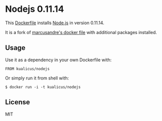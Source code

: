 
# Nodejs 0.11.14

  This [Dockerfile](http://docker.io/) installs [Node.js](http://nodejs.org/) in version 0.11.14.

  It is a fork of [marcusandre's docker file](https://github.com/marcusandre/docker-nodejs) with additional packages installed.

## Usage

  Use it as a dependency in your own Dockerfile with:

    FROM kualicus/nodejs

  Or simply run it from shell with:

    $ docker run -i -t kualicus/nodejs

## License

  MIT

